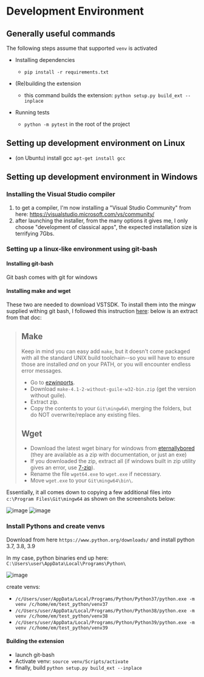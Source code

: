 # Development Environment

## Generally useful commands

The following steps assume that supported `venv` is activated

- Installing dependencies

    - `pip install -r requirements.txt`

- (Re)building the extension

    - this command builds the extension: `python setup.py build_ext --inplace`
- Running tests

    - `python -m pytest` in the root of the project

## Setting up development environment on Linux

- (on Ubuntu) install gcc `apt-get install gcc`

## Setting up development environment in Windows

### Installing the Visual Studio compiler
1. to get a compiler, I'm now installing a "Visual Studio Community" from here: https://visualstudio.microsoft.com/vs/community/
2. after launching the installer, from the many options it gives me, I only choose "development of classical apps", the expected installation size is terrifying 7Gbs.

### Setting up a linux-like environment using git-bash

#### Installing git-bash

Git bash comes with git for windows

#### Installing make and wget

These two are needed to download VSTSDK. To install them into the mingw supplied withing git bash, I followed this instruction [here](https://gist.github.com/evanwill/0207876c3243bbb6863e65ec5dc3f058):
below is an extract from that doc:

> ## Make
> 
> Keep in mind you can easy add `make`, but it doesn't come packaged with all the standard UNIX build toolchain--so you will have to ensure those are installed *and* on your PATH, or you will encounter endless error messages.
> - Go to [ezwinports](https://sourceforge.net/projects/ezwinports/files/).
> - Download `make-4.1-2-without-guile-w32-bin.zip` (get the version without guile).
> - Extract zip.
> - Copy the contents to your `Git\mingw64\` merging the folders, but do NOT overwrite/replace any existing files. 
> 
> ## Wget 
> - Download the latest wget binary for windows from [eternallybored](https://eternallybored.org/misc/wget/) (they are available as a zip with documentation, or just an exe)
> - If you downloaded the zip, extract all (if windows built in zip utility gives an error, use [7-zip](http://www.7-zip.org/)).
> - Rename the file `wget64.exe` to `wget.exe` if necessary. 
> - Move `wget.exe` to your `Git\mingw64\bin\`.
 
Essentially, it all comes down to copying a few additional files into `c:\Program Files\Git\mingw64` as shown on the screenshots below:

![image](https://user-images.githubusercontent.com/21345604/111060267-9db41c00-84ac-11eb-8d14-bc7fb1f0f484.png)
![image](https://user-images.githubusercontent.com/21345604/111060356-61cd8680-84ad-11eb-997a-0044763fd7d9.png)

### Install Pythons and create venvs

Download from here `https://www.python.org/downloads/` and install python 3.7, 3.8, 3.9 

In my case, python binaries end up here: `C:\Users\user\AppData\Local\Programs\Python\`

![image](https://user-images.githubusercontent.com/21345604/111866019-71e8d880-897b-11eb-8870-91319cbbdaa4.png)

create venvs:

- `/c/Users/user/AppData/Local/Programs/Python/Python37/python.exe -m venv /c/home/em/test_python/venv37`
- `/c/Users/user/AppData/Local/Programs/Python/Python38/python.exe -m venv /c/home/em/test_python/venv38`
- `/c/Users/user/AppData/Local/Programs/Python/Python39/python.exe -m venv /c/home/em/test_python/venv39`


#### Building the extension

- launch git-bash
- Activate venv: `source venv/Scripts/activate`
- finally, build `python setup.py build_ext --inplace`